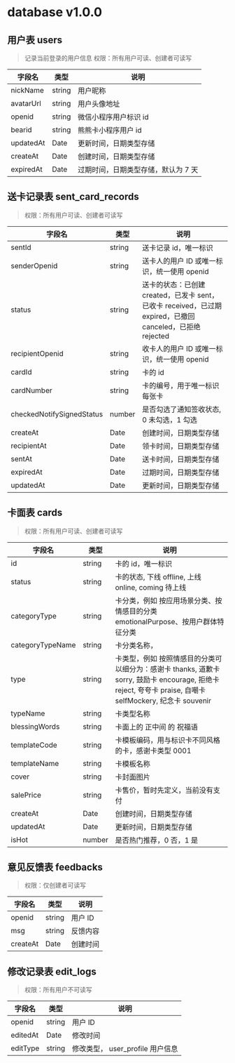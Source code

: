 # database v1.0.0

## 用户表 users

> 记录当前登录的用户信息
> 权限：所有用户可读、创建者可读写

| 字段名    | 类型   | 说明                                |
| --------- | ------ | ----------------------------------- |
| nickName  | string | 用户昵称                            |
| avatarUrl | string | 用户头像地址                        |
| openid    | string | 微信小程序用户标识 id               |
| bearid    | string | 熊熊卡小程序用户 id                 |
| updatedAt | Date   | 更新时间，日期类型存储              |
| createAt  | Date   | 创建时间，日期类型存储              |
| expiredAt | Date   | 过期时间，日期类型存储，默认为 7 天 |

## 送卡记录表 sent_card_records

> 权限：所有用户可读、创建者可读写

| 字段名                    | 类型   | 说明                                                                                                       |
| ------------------------- | ------ | ---------------------------------------------------------------------------------------------------------- |
| sentId                    | string | 送卡记录 id，唯一标识                                                                                      |
| senderOpenid              | string | 送卡人的用户 ID 或唯一标识，统一使用 openid                                                                |
| status                    | string | 送卡的状态：已创建 created，已发卡 sent，已收卡 received，已过期 expired，已撤回 canceled，已拒绝 rejected |
| recipientOpenid           | string | 收卡人的用户 ID 或唯一标识，统一使用 openid                                                                |
| cardId                    | string | 卡的 id                                                                                                    |
| cardNumber                | string | 卡的编号，用于唯一标识每张卡                                                                               |
| checkedNotifySignedStatus | number | 是否勾选了通知签收状态, 0 未勾选，1 勾选                                                                   |
| createAt                  | Date   | 创建时间，日期类型存储                                                                                     |
| recipientAt               | Date   | 领卡时间，日期类型存储                                                                                     |
| sentAt                    | Date   | 送卡时间，日期类型存储                                                                                     |
| expiredAt                 | Date   | 过期时间，日期类型存储                                                                                     |
| updatedAt                 | Date   | 更新时间，日期类型存储                                                                                     |

## 卡面表 cards

> 权限：所有用户可读、创建者可读写

| 字段名           | 类型   | 说明                                                                                                                                                      |
| ---------------- | ------ | --------------------------------------------------------------------------------------------------------------------------------------------------------- |
| id               | string | 卡的 id，唯一标识                                                                                                                                         |
| status           | string | 卡的状态, 下线 offline, 上线 online, coming 待上线                                                                                                        |
| categoryType     | string | 卡分类，例如 按应用场景分类、按情感目的分类 emotionalPurpose、按用户群体特征分类                                                                          |
| categoryTypeName | string | 卡分类名称，                                                                                                                                              |
| type             | string | 卡类型，例如 按照情感目的分类可以细分为：感谢卡 thanks, 道歉卡 sorry, 鼓励卡 encourage, 拒绝卡 reject, 夸夸卡 praise, 自嘲卡 selfMockery, 纪念卡 souvenir |
| typeName         | string | 卡类型名称                                                                                                                                                |
| blessingWords    | string | 卡面上的 正中间 的 祝福语                                                                                                                                 |
| templateCode     | string | 卡模板编码，用与标识卡不同风格的卡，感谢卡类型 0001                                                                                                       |
| templateName     | string | 卡模板名称                                                                                                                                                |
| cover            | string | 卡封面图片                                                                                                                                                |
| salePrice        | string | 卡售价，暂时先定义，当前没有支付                                                                                                                          |
| createAt         | Date   | 创建时间，日期类型存储                                                                                                                                    |
| updatedAt        | Date   | 更新时间，日期类型存储                                                                                                                                    |
| isHot            | number | 是否热门推荐，0 否，1 是                                                                                                                                  |

## 意见反馈表 feedbacks

> 权限：仅创建者可读写

| 字段名   | 类型   | 说明     |
| -------- | ------ | -------- |
| openid   | string | 用户 ID  |
| msg      | string | 反馈内容 |
| createAt | Date   | 创建时间 |

## 修改记录表 edit_logs

> 权限：所有用户不可读写

| 字段名   | 类型   | 说明                             |
| -------- | ------ | -------------------------------- |
| openid   | string | 用户 ID                          |
| editedAt | Date   | 修改时间                         |
| editType | string | 修改类型， user_profile 用户信息 |
